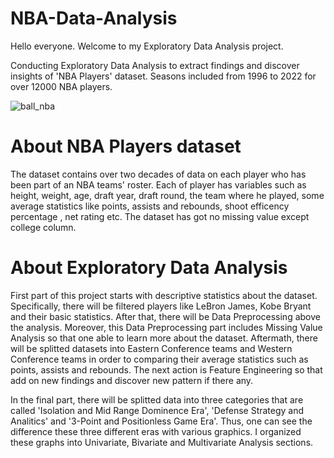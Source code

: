 # NBA-Data-Analysis
Hello everyone. Welcome to my Exploratory Data Analysis project.

Conducting Exploratory Data Analysis to extract findings and discover insights of 'NBA Players' dataset. Seasons included from 1996 to 2022 for over 12000 NBA players.



![ball_nba](https://github.com/user-attachments/assets/c0a15b79-c393-4107-8f22-d1dd88b90741)




# About NBA Players dataset

The dataset contains over two decades of data on each player who has been part of an NBA teams' roster. Each of player has variables such as height, weight, age, draft year, draft round, the team where he played, some average statistics like points, assists and rebounds, shoot efficency percentage , net rating etc. The dataset has got no missing value except college column. 


# About Exploratory Data Analysis

First part of this project starts with descriptive statistics about the dataset. Specifically, there will be filtered players like LeBron James, Kobe Bryant and their basic statistics. After that, there will be Data Preprocessing above the analysis. Moreover, this Data Preprocessing part includes Missing Value Analysis so that one able to learn more about the dataset. Aftermath, there will be splitted datasets into Eastern Conference teams and Western Conference teams in order to comparing their average statistics such as points, assists and rebounds. The next action is Feature Engineering so that add on new findings and discover new pattern if there any. 


In the final part, there will be splitted data into three categories that are called 'Isolation and Mid Range Dominence Era', 'Defense Strategy and Analitics' and '3-Point and Positionless Game Era'. Thus, one can see the difference these three different eras with various graphics. I organized these graphs into Univariate, Bivariate and Multivariate Analysis sections.
